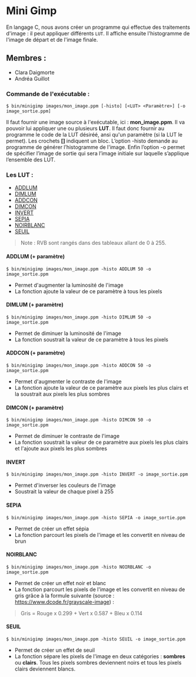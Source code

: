 # Mini Gimp


En langage C, nous avons créer un programme qui effectue des traitements d'image : il peut appliquer différents `LUT`. Il affiche ensuite l'histogramme de l'image de départ et de l'image finale.


## Membres :


* Clara Daigmorte
* Andréa Guillot


### Commande de l'exécutable :


````
$ bin/minigimp images/mon_image.ppm [-histo] [<LUT> <Paramètre>] [-o image_sortie.ppm]
```` 


Il faut fournir une image source à l'exécutable, ici : **mon_image.ppm**. Il va pouvoir lui appliquer une ou plusieurs **LUT**. Il faut donc fournir au programme le code de la LUT désiréé, ansi qu'un paramètre (si la LUT le permet). Les crochets **[]** indiquent un bloc.
L’option -histo demande au programme de générer l’histogramme de l'image. Enfin l’option -o permet de spécifier l’image de sortie qui sera l’image initiale sur laquelle s’applique l’ensemble des LUT.


### Les LUT :


* [ADDLUM](#addlum)
* [DIMLUM](#dimlum)
* [ADDCON](#addcon)
* [DIMCON](#dimcon)
* [INVERT](#invert)
* [SEPIA](#sepia)
* [NOIRBLANC](#noirblanc) 
* [SEUIL](#seuil)


> Note : RVB sont rangés dans des tableaux allant de 0 à 255.


#### ADDLUM (+ paramètre)


````
$ bin/minigimp images/mon_image.ppm -histo ADDLUM 50 -o image_sortie.ppm
```` 


* Permet d'augmenter la luminosité de l'image
* La fonction ajoute la valeur de ce paramètre à tous les pixels


#### DIMLUM (+ paramètre)


````
$ bin/minigimp images/mon_image.ppm -histo DIMLUM 50 -o image_sortie.ppm
```` 


* Permet de diminuer la luminosité de l'image 
* La fonction soustrait la valeur de ce paramètre à tous les pixels


#### ADDCON (+ paramètre)


````
$ bin/minigimp images/mon_image.ppm -histo ADDCON 50 -o image_sortie.ppm
```` 


* Permet d'augmenter le contraste de l'image 
* La fonction ajoute la valeur de ce paramètre aux pixels les plus clairs et la soustrait aux pixels les plus sombres

#### DIMCON (+ paramètre)


````
$ bin/minigimp images/mon_image.ppm -histo DIMCON 50 -o image_sortie.ppm
```` 


* Permet de diminuer le contraste de l'image 
* La fonction soustrait la valeur de ce paramètre aux pixels les plus clairs et l'ajoute aux pixels les plus sombres

#### INVERT


````
$ bin/minigimp images/mon_image.ppm -histo INVERT -o image_sortie.ppm
```` 


* Permet d'inverser les couleurs de l'image 
* Soustrait la valeur de chaque pixel à 255


#### SEPIA


````
$ bin/minigimp images/mon_image.ppm -histo SEPIA -o image_sortie.ppm
```` 


* Permet de créer un effet sépia 
* La fonction parcourt les pixels de l'image et les convertit en niveau de brun


#### NOIRBLANC


````
$ bin/minigimp images/mon_image.ppm -histo NOIRBLANC -o image_sortie.ppm
```` 


* Permet de créer un effet noir et blanc
* La fonction parcourt les pixels de l'image et les convertit en niveau de gris grâce à la formule suivante (source : https://www.dcode.fr/grayscale-image) :


> Gris = Rouge x 0.299 + Vert x 0.587 + Bleu x 0.114


#### SEUIL 


````
$ bin/minigimp images/mon_image.ppm -histo SEUIL -o image_sortie.ppm
```` 


* Permet de créer un effet de seuil
* La fonction sépare les pixels de l'image en deux catégories : **sombres** ou **clairs**. Tous les pixels sombres deviennent noirs et tous les pixels clairs deviennent blancs.